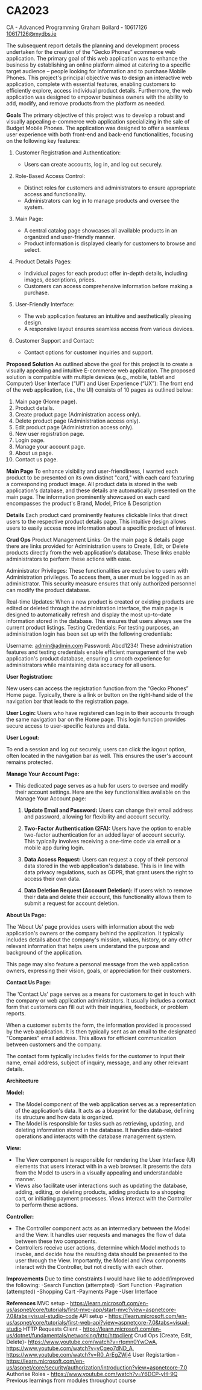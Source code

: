 # CA2023
CA - Advanced Programming
Graham Bollard - 10617126
10617126@mydbs.ie

The subsequent report details the planning and development process undertaken for the creation of the “Gecko Phones” ecommerce web application. The primary goal of this web application was to enhance the business by establishing an online platform aimed at catering to a specific target audience – people looking for information and to purchase Mobile Phones. This project's principal objective was to design an interactive web application, complete with essential features, enabling customers to efficiently explore, access individual product details. Furthermore, the web application was designed to empower business owners with the ability to add, modify, and remove products from the platform as needed.

**Goals**
The primary objective of this project was to develop a robust and visually appealing e-commerce web application specializing in the sale of Budget Mobile Phones. The application was designed to offer a seamless user experience with both front-end and back-end functionalities, focusing on the following key features:

1. Customer Registration and Authentication:
   - Users can create accounts, log in, and log out securely.

2. Role-Based Access Control:
   - Distinct roles for customers and administrators to ensure appropriate access and functionality.
   - Administrators can log in to manage products and oversee the system.

3. Main Page:
   - A central catalog page showcases all available products in an organized and user-friendly manner.
   - Product information is displayed clearly for customers to browse and select.

5. Product Details Pages:
   - Individual pages for each product offer in-depth details, including images, descriptions, prices.
   - Customers can access comprehensive information before making a purchase.

6. User-Friendly Interface:
   - The web application features an intuitive and aesthetically pleasing design.
   - A responsive layout ensures seamless access from various devices.

7. Customer Support and Contact:
    - Contact options for customer inquiries and support.
    

**Proposed Solution**
As outlined above the goal for this project is to create a visually appealing and intuitive E-commerce web application. The proposed solution is compatible with multiple devices (e.g., mobile, tablet and Computer) 
User Interface (“UI”) and User Experience (“UX”):
The front end of the web application, (i.e., the UI) consists of 10 pages as outlined below:
1.	Main page (Home page).
2.	Product details.
3.	Create product page (Administration access only).
4.	Delete product page (Administration access only).
5.	Edit product page (Administration access only).
6.	New user registration page.
7.	Login page.
8.	Manage your account page.  
9.	About us page.
10.	Contact us page.

**Main Page**
To enhance visibility and user-friendliness, I wanted each product to be presented on its own distinct "card," with each card featuring a corresponding product image. All product data is stored in the web application's database, and these details are automatically presented on the main page. The information prominently showcased on each card encompasses the product's Brand, Model, Price & Description

**Details**
Each product card prominently features clickable links that direct users to the respective product details page. This intuitive design allows users to easily access more information about a specific product of interest.

**Crud Ops**
Product Management Links: On the main page & details page there are links provided for Administration users to Create, Edit, or Delete products directly from the web application's database. These links enable administrators to perform these actions with ease.

Administrator Privileges: These functionalities are exclusive to users with Administration privileges. To access them, a user must be logged in as an administrator. This security measure ensures that only authorized personnel can modify the product database.

Real-time Updates: When a new product is created or existing products are edited or deleted through the administration interface, the main  page is designed to automatically refresh and display the most up-to-date information stored in the database. This ensures that users always see the current product listings.
Testing Credentials: For testing purposes, an administration login has been set up with the following credentials:

Username: admin@admin.com
Password: Abcd1234!
These administration features and testing credentials enable efficient management of the web application's product database, ensuring a smooth experience for administrators while maintaining data accuracy for all users.

**User Registration:**

New users can access the registration function from the “Gecko Phones” Home page. Typically, there is a link or button on the right-hand side of the navigation bar that leads to the registration page.

**User Login:**
Users who have registered can log in to their accounts through the same navigation bar on the Home page. This login function provides secure access to user-specific features and data.

**User Logout:**

To end a session and log out securely, users can click the logout option, often located in the navigation bar as well. This ensures the user's account remains protected.

**Manage Your Account Page:**

- This dedicated page serves as a hub for users to oversee and modify their account settings. Here are the key functionalities available on the Manage Your Account page:

  1. **Update Email and Password:** Users can change their email address and password, allowing for flexibility and account security.

  2. **Two-Factor Authentication (2FA):** Users have the option to enable two-factor authentication for an added layer of account security. This typically involves receiving a one-time code via email or a mobile app during login.

  3. **Data Access Request:** Users can request a copy of their personal data stored in the web application's database. This is in line with data privacy regulations, such as GDPR, that grant users the right to access their own data.

  4. **Data Deletion Request (Account Deletion):** If users wish to remove their data and delete their account, this functionality allows them to submit a request for account deletion.

**About Us Page:**

The 'About Us' page provides users with information about the web application's owners or the company behind the application. It typically includes details about the company's mission, values, history, or any other relevant information that helps users understand the purpose and background of the application.

This page may also feature a personal message from the web application owners, expressing their vision, goals, or appreciation for their customers.

**Contact Us Page:**

The 'Contact Us' page serves as a means for customers to get in touch with the company or web application administrators. It usually includes a contact form that customers can fill out with their inquiries, feedback, or problem reports.

 When a customer submits the form, the information provided is processed by the web application. It is then typically sent as an email to the designated "Companies" email address. This allows for efficient communication between customers and the company.

The contact form typically includes fields for the customer to input their name, email address, subject of inquiry, message, and any other relevant details.


**Architecture**

**Model:**
- The Model component of the web application serves as a representation of the application's data. It acts as a blueprint for the database, defining its structure and how data is organized.
- The Model is responsible for tasks such as retrieving, updating, and deleting information stored in the database. It handles data-related operations and interacts with the database management system.

**View:**
- The View component is responsible for rendering the User Interface (UI) elements that users interact with in a web browser. It presents the data from the Model to users in a visually appealing and understandable manner.
- Views also facilitate user interactions such as updating the database, adding, editing, or deleting products, adding products to a shopping cart, or initiating payment processes. Views interact with the Controller to perform these actions.

**Controller:**
- The Controller component acts as an intermediary between the Model and the View. It handles user requests and manages the flow of data between these two components.
- Controllers receive user actions, determine which Model methods to invoke, and decide how the resulting data should be presented to the user through the View. Importantly, the Model and View components interact with the Controller, but not directly with each other.

**Improvements**
Due to time constraints I would have like to added/improved the following:
-Search Function (attempted)
-Sort Function
-Pagination (attempted)
-Shopping Cart
-Payments Page
-User Interface 

**References**
MVC setup - https://learn.microsoft.com/en-us/aspnet/core/tutorials/first-mvc-app/start-mvc?view=aspnetcore-7.0&tabs=visual-studio-code
API setup - https://learn.microsoft.com/en-us/aspnet/core/tutorials/first-web-api?view=aspnetcore-7.0&tabs=visual-studio
HTTP Requests Client - https://learn.microsoft.com/en-us/dotnet/fundamentals/networking/http/httpclient
Crud Ops (Create, Edit, Delete)- https://www.youtube.com/watch?v=rtqmn0YwCwA, https://www.youtube.com/watch?v=yCqeo7dND_A, https://www.youtube.com/watch?v=R0_ArEgZWj4
User Registartion - https://learn.microsoft.com/en-us/aspnet/core/security/authorization/introduction?view=aspnetcore-7.0
Authorise Roles - https://www.youtube.com/watch?v=Y6DCP-yH-9Q
Previous learnings from modules throughout course



